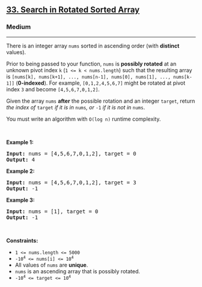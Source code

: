 <h2><a href="https://leetcode.com/problems/search-in-rotated-sorted-array/">33. Search in Rotated Sorted Array</a></h2><h3>Medium</h3><hr><div style="user-select: auto;"><p style="user-select: auto;">There is an integer array <code style="user-select: auto;">nums</code> sorted in ascending order (with <strong style="user-select: auto;">distinct</strong> values).</p>

<p style="user-select: auto;">Prior to being passed to your function, <code style="user-select: auto;">nums</code> is <strong style="user-select: auto;">possibly rotated</strong> at an unknown pivot index <code style="user-select: auto;">k</code> (<code style="user-select: auto;">1 &lt;= k &lt; nums.length</code>) such that the resulting array is <code style="user-select: auto;">[nums[k], nums[k+1], ..., nums[n-1], nums[0], nums[1], ..., nums[k-1]]</code> (<strong style="user-select: auto;">0-indexed</strong>). For example, <code style="user-select: auto;">[0,1,2,4,5,6,7]</code> might be rotated at pivot index <code style="user-select: auto;">3</code> and become <code style="user-select: auto;">[4,5,6,7,0,1,2]</code>.</p>

<p style="user-select: auto;">Given the array <code style="user-select: auto;">nums</code> <strong style="user-select: auto;">after</strong> the possible rotation and an integer <code style="user-select: auto;">target</code>, return <em style="user-select: auto;">the index of </em><code style="user-select: auto;">target</code><em style="user-select: auto;"> if it is in </em><code style="user-select: auto;">nums</code><em style="user-select: auto;">, or </em><code style="user-select: auto;">-1</code><em style="user-select: auto;"> if it is not in </em><code style="user-select: auto;">nums</code>.</p>

<p style="user-select: auto;">You must write an algorithm with <code style="user-select: auto;">O(log n)</code> runtime complexity.</p>

<p style="user-select: auto;">&nbsp;</p>
<p style="user-select: auto;"><strong style="user-select: auto;">Example 1:</strong></p>
<pre style="position: relative; user-select: auto;"><strong style="user-select: auto;">Input:</strong> nums = [4,5,6,7,0,1,2], target = 0
<strong style="user-select: auto;">Output:</strong> 4
<div class="open_grepper_editor" title="Edit &amp; Save To Grepper" style="user-select: auto;"></div></pre><p style="user-select: auto;"><strong style="user-select: auto;">Example 2:</strong></p>
<pre style="position: relative; user-select: auto;"><strong style="user-select: auto;">Input:</strong> nums = [4,5,6,7,0,1,2], target = 3
<strong style="user-select: auto;">Output:</strong> -1
<div class="open_grepper_editor" title="Edit &amp; Save To Grepper" style="user-select: auto;"></div></pre><p style="user-select: auto;"><strong style="user-select: auto;">Example 3:</strong></p>
<pre style="position: relative; user-select: auto;"><strong style="user-select: auto;">Input:</strong> nums = [1], target = 0
<strong style="user-select: auto;">Output:</strong> -1
<div class="open_grepper_editor" title="Edit &amp; Save To Grepper" style="user-select: auto;"></div></pre>
<p style="user-select: auto;">&nbsp;</p>
<p style="user-select: auto;"><strong style="user-select: auto;">Constraints:</strong></p>

<ul style="user-select: auto;">
	<li style="user-select: auto;"><code style="user-select: auto;">1 &lt;= nums.length &lt;= 5000</code></li>
	<li style="user-select: auto;"><code style="user-select: auto;">-10<sup style="user-select: auto;">4</sup> &lt;= nums[i] &lt;= 10<sup style="user-select: auto;">4</sup></code></li>
	<li style="user-select: auto;">All values of <code style="user-select: auto;">nums</code> are <strong style="user-select: auto;">unique</strong>.</li>
	<li style="user-select: auto;"><code style="user-select: auto;">nums</code> is an ascending array that is possibly rotated.</li>
	<li style="user-select: auto;"><code style="user-select: auto;">-10<sup style="user-select: auto;">4</sup> &lt;= target &lt;= 10<sup style="user-select: auto;">4</sup></code></li>
</ul>
</div>